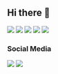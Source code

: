 ## Hi there 👋

![](https://api.iconify.design/vscode-icons/file-type-html.svg?color=%23149eca&width=32&height=32) ![](https://api.iconify.design/vscode-icons/file-type-css.svg?color=%23149eca&width=32&height=32) ![](https://api.iconify.design/mdi/language-javascript.svg?color=%23ffd60a&width=32&height=32) ![](https://api.iconify.design/mdi/react.svg?color=%23149eca&width=32&height=32) ![](https://api.iconify.design/devicon/csharp.svg?color=%23149eca&width=32&height=32)


### Social Media

[![](https://api.iconify.design/skill-icons/instagram.svg?width=32&height=32)](https://www.instagram.com/eray.jsx/) [![](https://api.iconify.design/skill-icons/twitter.svg?width=32&height=32)](https://twitter.com/erayjs)
